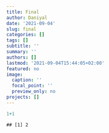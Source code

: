 ```yaml
---
title: Final
author: Daniyal
date: '2021-09-04'
slug: final
categories: []
tags: []
subtitle: ''
summary: ''
authors: []
lastmod: '2021-09-04T15:44:05+02:00'
featured: no
image:
  caption: ''
  focal_point: ''
  preview_only: no
projects: []
---
```



```r
1+1
```

```
## [1] 2
```

